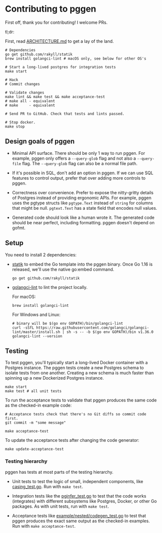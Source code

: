 # Contributing to pggen

First off, thank you for contributing! I welcome PRs. 

tl;dr:

First, read [ARCHITECTURE.md](ARCHITECTURE.md) to get a lay of the land.

```shell
# Dependencies
go get github.com/rakyll/statik
brew install golangci-lint # macOS only, see below for other OS's

# Start a long-lived postgres for integration tests
make start 

# Hack
# Commit changes

# Validate changes
make lint && make test && make acceptance-test 
# make all - equivalent
# make     - equivalent

# Send PR to GitHub. Check that tests and lints passed.

# Stop docker.
make stop
```

## Design goals of pggen

-   Minimal API surface. There should be only 1 way to run pggen. For example,
    pggen only offers a `--query-glob` flag and not also a `--query-file`
    flag. The `--query-glob` flag can also be a normal file path.
    
-   If it's possible in SQL, don't add an option in pggen. If we can use SQL
    features to control output, prefer that over adding more controls to pggen.
  
-   Correctness over convenience. Prefer to expose the nitty-gritty details of
    Postgres instead of providing ergonomic APIs. For example, pggen uses the
    pgtype structs like `pgtype.Text` instead of `string` for columns that might
    be null. `pgtext.Text` has a state field that encodes null values.
    
-   Generated code should look like a human wrote it. The generated code should
    be near perfect, including formatting. pggen doesn't depend on gofmt.

## Setup

You need to install 2 dependencies:

-   [statik] to embed the Go template into the pggen binary. Once Go 1.16 is
    released, we'll use the native go:embed command.
    
    ```shell
    go get github.com/rakyll/statik
    ```

-   [golangci-lint] to lint the project locally.

    For macOS:
    
    ```shell
    brew install golangci-lint
    ```
    
    For Windows and Linux:

    ```shell
    # binary will be $(go env GOPATH)/bin/golangci-lint
    curl -sSfL https://raw.githubusercontent.com/golangci/golangci-lint/master/install.sh | sh -s -- -b $(go env GOPATH)/bin v1.36.0
    golangci-lint --version
    ````

[statik]: https://github.com/rakyll/statik
[golangci-lint]: https://golangci-lint.run/

## Testing

To test pggen, you'll typically start a long-lived Docker container with a 
Postgres instance.  The pggen tests create a new Postgres schema to isolate
tests from one another. Creating a new schema is much faster than spinning up a
new Dockerized Postgres instance.

```shell
make start
make test # all unit tests
```

To run the acceptance tests to validate that pggen produces the same code as 
the checked-in example code:

```shell
# Acceptance tests check that there's no Git diffs so commit code first.
git commit -m "some message" 

make acceptance-test
```

To update the acceptance tests after changing the code generator:

```shell
make update-acceptance-test
```

### Testing hierarchy

pggen has tests at most parts of the testing hierarchy.

-   Unit tests to test the logic of small, independent components, like 
    [casing_test.go]. Run with `make test`.
    
-   Integration tests like the [pginfer_test.go] to test that the code works
    (integrates) with different subsystems like Postgres, Docker, or other Go
    packages. As with unit tests, run with `make test`.
    
-   Acceptance tests like [example/nested/codegen_test.go] to test that pggen
    produces the exact same output as the checked-in examples. Run with 
    `make acceptance-test`.
    
[casing_test.go]: internal/casing/casing_test.go
[pginfer_test.go]: internal/pginfer/pginfer_test.go
[example/nested/codegen_test.go]: example/nested/codegen_test.go
